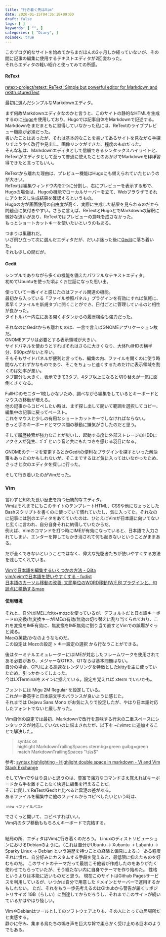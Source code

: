 ```yaml
---
title: "行き着く先はVim"
date: 2020-01-15T04:36:18+09:00
draft: false
tags: [ ]
keywords: [ "", ]
categories: [ "Diary", ]
noindex: true
---
```


このブログ的なサイトを始めてからまだほんの2ヶ月しか経っていないが、その間に記事の編集に使用するテキストエディタが2回変わった。  
それらエディタの軽い紹介と使ってみての所感。  

#### ReText
[retext-project/retext: ReText: Simple but powerful editor for Markdown and reStructuredText](https://github.com/retext-project/retext)  

最初に選んだシンプルなMarkdownエディタ。  

まず何故Markdownエディタなのかと言うと、このサイトの静的なHTMLを生成するのに[Hugo](https://gohugo.io)を使用しており、Hugoでは記事自体をMarkdownで記述する。  
Markdownをまだまともに習得していなかった私には、ReTextのライブプレビュー機能が必須だった。  
書いたことはあったが、それは基本的なことを書いてあるサイトを見ながら手探りでようやく改行や見出し、画像リンクができた、程度のものだった。  
そんな私は、Markdownエディタとして信頼できるシンタックスハイライトと、ReTextがエディタとして至って普通に使えたことのおかげでMarkdownを**ほぼ**習得できたと言ってもいい。  

ReTextから離れた理由は、プレビュー機能はHugoにも備えられていたというのが大きい。  
ReTextは編集ウィンドウ内を2つに分割し、右にプレビューを表示する形で、  
Hugoの場合は、Hugoの機能でローカルサーバーを立て、Webブラウザでそれにアクセスし生成結果を確認するというもの。  
Hugoの方が画面使用の自由度が高く、実際に生成した結果を見られるのだから問題点に気付きやすい。さらに言えば、ReTextとHugoとでMarkdownの解釈に微妙な違いがあり、ReTextではプレビューの意味を成さなかった。  
もっとショートカットキーを使いたいというのもある。  

つまりは巣離れだ。  
いざ飛び立って次に選んだエディタだが、だいぶ迷った後に[Gedit](https://wiki.gnome.org/Apps/Gedit)に落ち着いた。  
それも少しの間だが。  

#### Gedit
シンプルでありながら多くの機能を備えたパワフルなテキストエディタ。  
初めてUbuntuを使った頃よくお世話になった思い出。  

使っていて一番イイと感じたのはファイル関連の機能。  
最初から入っている「ファイル参照パネル」プラグインを有効にすれば気軽に、素早くファイルを新規タブに開くことができ、日付ごとに管理しているのと相性が良かった。  
タイトルバー内左にある開くボタンからの履歴検索も強力だった。  

それなのにGeditからも離れたのは、一言で言えばGNOMEアプリケーション故だ。  
GNOMEアプリは必要とする表示領域が大きい。  
サイドパネルを使おうとすればそれはさらに大きくなり、大体FullHDの横半分、960pxがないと辛い。  
そもそもサイドパネルが便利と言っても、編集の内、ファイルを開くのに使う時間なんてわずかなものであり、そこをちょっと速くするためだけに表示領域を割くのは効率が悪い。  
タブ部分も大きく、表示できて3タブ、4タブ以上になると切り替えが一気に面倒くさくなる。  

FullHDのモニター1枚しかないため、調べながら編集をしているとキーボードとマウスの移動が増える。  
他の記事からコピペしたい時は、まず探し出して開いて範囲を選択してコピー、編集中の記事に戻ってペースト。  
これをマウスと少しの有用なショートカットキーでしなければならない。  
きっと手のキーボードとマウス間の移動に嫌気がさしたのだと思う。  

そして履歴検索が強力なことが災いし、起動する度に外部ストレージのHDDにアクセスが発生、ｺﾞｺﾞという音と共にもたつきを感じる羽目になる。  

GNOMEのテーマを変更するとかGeditの便利なプラグインを探すといった解決策もあったのかもしれないが、そこまでするほど気に入ってはいなかったため、さっさと次のエディタを探しに行った。  

そして行き着いたのがVimだった。  

### Vim
言わずと知れた長い歴史を持つ伝統的なエディタ。  
VimはそれまでにもこのサイトのテンプレートHTML、CSSや他にちょっとしたBashスクリプトを書くのに使っていて慣れていたし、気に入ってた。それなのに記事には別のエディタをあてていたのは、ひとえにVimが日本語に向いてないと広くに言われ、自分自身それに納得していたからだ。  
例えば、Vimのコマンドを打つ時にIMEが有効になっていると、日本語で入力されてしまい、エンターを押してもかき消されて何も起きないということがままある。  

だが全くできないということではなく、偉大な先駆者たちが使いやすくする方法を残してくれている。  

[Vimで日本語を編集するいくつかの方法 - Qiita](https://qiita.com/murashitas/items/f2be0dda2a4498cb7985)  
[vim/gvimで日本語を使いやすくする - fudist](https://sites.google.com/site/fudist/Home/vim-nihongo-ban/vim-japanese)  
[日本語のカーソル移動の改善: 文節単位のWORD移動(W,E,B)プラグインと、句読点に移動するmap](https://gist.github.com/deton/5138905)  

#### 使用環境
それと、自分はIMEにfcitx+mozcを使っているが、デフォルトだと日本語キーボードの変換/無変換キーがIMEの有効/無効の切り替えに割り当てられており、これを変換をIME有効に、無変換をIME無効に割り当て直すとVimでの誤爆がぐっと減る。  
Macの英数/かなのようなものだ。  
この設定は Mozcの設定 > キー設定の選択 から行なうことができる。  

後はターミナルエミュレーターにはIMEが対応したフレームワークを使用されてある必要があり、メジャーなGTK3、QTならば基本問題はない。  
自分の場合、GPUによる高速なレンダリングを特徴とした[kitty](https://sw.kovidgoyal.net/kitty/)を主に使っていたため、引っかかってしまった。  
今はLXTerminalをメインに据えている。<span class="hide">設定を覚えれば xterm でいいかも。</span>  

フォントには Migu 2M Regular を設定している。  
これが一番英字と日本語文字のバランスが良いように感じた。  
それまでは Dejavu Sans Mono がお気に入りで設定したが、やはり日本語対応したフォントでないと厳しかった。  

Vim自体の設定では最初、Markdownで改行を意味する行末の二重スペースにシンタックスが対応していないのに悩まされたが、以下を ~/.vimrc に追加することで解決した。  

 > syntax on  
highlight MarkdownTrailingSpaces ctermbg=green guibg=green  
match MarkdownTrailingSpaces "\s\s$"

参考: [syntax highlighting - Highlight double space in markdown - Vi and Vim Stack Exchange](https://vi.stackexchange.com/questions/3539/highlight-double-space-in-markdown)  

そしてVimでやはり良いと思うのは、豊富で強力なコマンドさえ覚えればキーボードから手を離すことなく快適に編集を行えることだ。  
そこに関してReText/Geditと比べると雲泥の差がある。  
あるファイルを編集中に他のファイルからコピペしたいという時は、
	
	:new <ファイルパス>

でさくっと開いて、コピペすればいい。  
Vim内のタブ移動ももちろんキーボードで完結する。  

<br>
結局の所、エディタはVimに行き着くのだろう。  
LinuxのディストリビューションにおけるDebianのように。（これは自分がUbuntu -> Xubuntu -> Lubuntu -> Sparky Linux -> Debian という遍歴を持つことの経験と偏見による。）  
ある程度それに慣れ、自分好みにカスタムする手段を覚えると、最低限に抑えたものを好むものだ。  
このサイトのテーマだって最初こそ他者が作成したのをありがたく使わせてもらっていたが、そう経たない内に自身でテーマを作り始めた。  
性格というよりは本能に近いものだと思う。  
現在このサイトはGithub Pagesサービスを利用しているが、いつかは自分で用意したドメインとサーバーで運用するかもしれない。  
ただ、それをもう一歩先考えるのはGithubから警告が届くリポジトリサイズ 1GB（らしい）に到達してからだろうし、それまでこのサイトが続いているかはやはり怪しい。

VimやDebianはツールとしてのソフトウェアよりも、その人にとっての居場所だと実感する。  
静かに佇み、集まる鳥たちの鳴き声を巨大な幹で柔らかく受け止める巨木のようでもある。  
